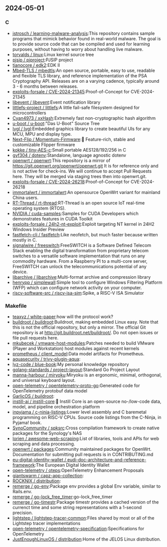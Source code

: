 ## 2024-05-01

### C

* [jstrosch / learning-malware-analysis](https://github.com/jstrosch/learning-malware-analysis):This repository contains sample programs that mimick behavior found in real-world malware. The goal is to provide source code that can be compiled and used for learning purposes, without having to worry about handling live malware.
* [torvalds / linux](https://github.com/torvalds/linux):Linux kernel source tree
* [pjsip / pjproject](https://github.com/pjsip/pjproject):PJSIP project
* [tianocore / edk2](https://github.com/tianocore/edk2):EDK II
* [Mbed-TLS / mbedtls](https://github.com/Mbed-TLS/mbedtls):An open source, portable, easy to use, readable and flexible TLS library, and reference implementation of the PSA Cryptography API. Releases are on a varying cadence, typically around 3 - 6 months between releases.
* [exploits-forsale / CVE-2024-21345](https://github.com/exploits-forsale/CVE-2024-21345):Proof-of-Concept for CVE-2024-21345
* [libevent / libevent](https://github.com/libevent/libevent):Event notification library
* [littlefs-project / littlefs](https://github.com/littlefs-project/littlefs):A little fail-safe filesystem designed for microcontrollers
* [Cyan4973 / xxHash](https://github.com/Cyan4973/xxHash):Extremely fast non-cryptographic hash algorithm
* [u-boot / u-boot](https://github.com/u-boot/u-boot):"Das U-Boot" Source Tree
* [lvgl / lvgl](https://github.com/lvgl/lvgl):Embedded graphics library to create beautiful UIs for any MCU, MPU and display type.
* [Next-Flip / Momentum-Firmware](https://github.com/Next-Flip/Momentum-Firmware):🐬 Feature-rich, stable and customizable Flipper firmware
* [kokke / tiny-AES-c](https://github.com/kokke/tiny-AES-c):Small portable AES128/192/256 in C
* [gyf304 / dotenv](https://github.com/gyf304/dotenv):Standalone, language agnostic dotenv
* [openwrt / openwrt](https://github.com/openwrt/openwrt):This repository is a mirror of https://git.openwrt.org/openwrt/openwrt.git It is for reference only and is not active for check-ins. We will continue to accept Pull Requests here. They will be merged via staging trees then into openwrt.git.
* [exploits-forsale / CVE-2024-26218](https://github.com/exploits-forsale/CVE-2024-26218):Proof-of-Concept for CVE-2024-26218
* [immortalwrt / immortalwrt](https://github.com/immortalwrt/immortalwrt):An opensource OpenWrt variant for mainland China users.
* [RT-Thread / rt-thread](https://github.com/RT-Thread/rt-thread):RT-Thread is an open source IoT real-time operating system (RTOS).
* [NVIDIA / cuda-samples](https://github.com/NVIDIA/cuda-samples):Samples for CUDA Developers which demonstrates features in CUDA Toolkit
* [exploits-forsale / 24h2-nt-exploit](https://github.com/exploits-forsale/24h2-nt-exploit):Exploit targeting NT kernel in 24H2 Windows Insider Preview
* [fastfetch-cli / fastfetch](https://github.com/fastfetch-cli/fastfetch):Like neofetch, but much faster because written mostly in C.
* [signalwire / freeswitch](https://github.com/signalwire/freeswitch):FreeSWITCH is a Software Defined Telecom Stack enabling the digital transformation from proprietary telecom switches to a versatile software implementation that runs on any commodity hardware. From a Raspberry PI to a multi-core server, FreeSWITCH can unlock the telecommunications potential of any device.
* [libarchive / libarchive](https://github.com/libarchive/libarchive):Multi-format archive and compression library
* [henrypp / simplewall](https://github.com/henrypp/simplewall):Simple tool to configure Windows Filtering Platform (WFP) which can configure network activity on your computer.
* [riscv-software-src / riscv-isa-sim](https://github.com/riscv-software-src/riscv-isa-sim):Spike, a RISC-V ISA Simulator

### Makefile

* [teaxyz / white-paper](https://github.com/teaxyz/white-paper):how will the protocol work?
* [buildroot / buildroot](https://github.com/buildroot/buildroot):Buildroot, making embedded Linux easy. Note that this is not the official repository, but only a mirror. The official Git repository is at http://git.buildroot.net/buildroot/. Do not open issues or file pull requests here.
* [mkubecek / vmware-host-modules](https://github.com/mkubecek/vmware-host-modules):Patches needed to build VMware (Player and Workstation) host modules against recent kernels
* [prometheus / client_model](https://github.com/prometheus/client_model):Data model artifacts for Prometheus.
* [aquasecurity / trivy-plugin-aqua](https://github.com/aquasecurity/trivy-plugin-aqua):
* [lyz-code / blue-book](https://github.com/lyz-code/blue-book):My personal knowledge repository
* [golang-standards / project-layout](https://github.com/golang-standards/project-layout):Standard Go Project Layout
* [manna-harbour / miryoku](https://github.com/manna-harbour/miryoku):Miryoku is an ergonomic, minimal, orthogonal, and universal keyboard layout.
* [open-telemetry / opentelemetry-proto-go](https://github.com/open-telemetry/opentelemetry-proto-go):Generated code for OpenTelemetry protobuf data model
* [GarlicOS / buildroot](https://github.com/GarlicOS/buildroot):
* [instill-ai / instill-core](https://github.com/instill-ai/instill-core):🔮 Instill Core is an open-source no-/low-code data, model, and pipeline orchestration platform
* [inpyjama / c-ninja-listings](https://github.com/inpyjama/c-ninja-listings):Lower level assembly and C baremetal programming on RISC-V CPUs. Source code listings from the C-Ninja, in Pyjama! book.
* [SynoCommunity / spksrc](https://github.com/SynoCommunity/spksrc):Cross compilation framework to create native packages for the Synology's NAS
* [lorien / awesome-web-scraping](https://github.com/lorien/awesome-web-scraping):List of libraries, tools and APIs for web scraping and data processing.
* [openwrt / packages](https://github.com/openwrt/packages):Community maintained packages for OpenWrt. Documentation for submitting pull requests is in CONTRIBUTING.md
* [eu-digital-identity-wallet / eudi-doc-architecture-and-reference-framework](https://github.com/eu-digital-identity-wallet/eudi-doc-architecture-and-reference-framework):The European Digital Identity Wallet
* [open-telemetry / oteps](https://github.com/open-telemetry/oteps):OpenTelemetry Enhancement Proposals
* [giantswarm / capz-app-collection](https://github.com/giantswarm/capz-app-collection):
* [ROCKNIX / distribution](https://github.com/ROCKNIX/distribution):
* [remerge / go-env](https://github.com/remerge/go-env):Package env provides a global Env variable, similar to Rails.env.
* [remerge / go-lock_free_timer](https://github.com/remerge/go-lock_free_timer):go-lock_free_timer
* [remerge / go-timestr](https://github.com/remerge/go-timestr):Package timestr provides a cached version of the currenct time and some string representations with a 1-second precision.
* [lightstep / lightstep-tracer-common](https://github.com/lightstep/lightstep-tracer-common):Files shared by most or all of the Lightstep tracer implementations
* [open-telemetry / opentelemetry-specification](https://github.com/open-telemetry/opentelemetry-specification):Specifications for OpenTelemetry
* [JustEnoughLinuxOS / distribution](https://github.com/JustEnoughLinuxOS/distribution):Home of the JELOS Linux distribution.
